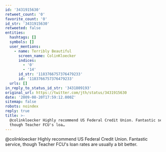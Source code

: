 ```yaml
---
id: '3431915630'
retweet_count: '0'
favorite_count: '0'
id_str: '3431915630'
retweeted: false
entities:
  hashtags: []
  symbols: []
  user_mentions:
    - name: Terribly Beautiful
      screen_name: ColinKloecker
      indices:
        - '0'
        - '14'
      id_str: '1183766757376479233'
      id: '1183766757376479233'
  urls: []
in_reply_to_status_id_str: '3431809193'
original_url: https://twitter.com/jth/status/3431915630
date: '2009-08-20T17:59:12.000Z'
sitemap: false
robots: noindex
reply: true
title: >-
  @colinkloecker Highly recommend US Federal Credit Union. Fantastic service,
  though Teacher FCU's loa…
---
```


@colinkloecker Highly recommend US Federal Credit Union. Fantastic service, though Teacher FCU's loan rates are usually a bit better.